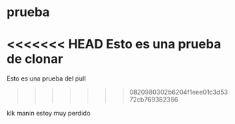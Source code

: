 # prueba
<<<<<<< HEAD
Esto es una prueba de clonar
=======
Esto es una prueba del pull
>>>>>>> 0820980302b6204f1eee01c3d5372cb769382366


klk manin estoy muy perdido
